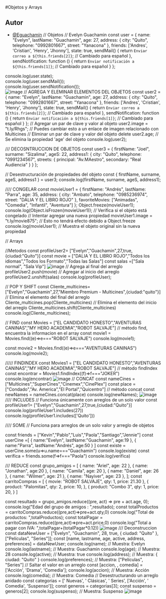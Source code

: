 #Objetos y Arrays
## Autor
- [@Eguachamín](https://github.com/eguachamin/)
// Objetos 
// Evelyn Guachamin
const user = {
    name: "Evelyn",
    lastName: "Guachamin",
    age: 27,
    address: {
        city: "Quito",
        telephone: "0992801667",
        street: "Yanacona"
    },
    friends: ['Andres', 'Cristian', 'Henry', 'Jhonny'],
    state: true,
    sendMail() {
        return `Enviar correo a ${this.friends[2]}`; // Cambiado para español
    },
    sendNotification: function () {
        return `Enviar notificación a ${this.friends[1]}`; // Cambiado para español
    }
};

console.log(user.state);                     
console.log(user.sendMail());                 
console.log(user.sendNotification());           
![image](https://github.com/user-attachments/assets/bc959e0e-9895-459f-8299-09ce96e6cb5e)
// AGREGA Y ELEMINAR ELEMENTOS DEL OBJETOS 
const user2 = {
    name: "Evelyn",
    lastName: "Guachamin",
    age: 27,
    address: {
        city: "Quito",
        telephone: "0992801667",
        street: "Yanacona"
    },
    friends: ['Andres', 'Cristian', 'Henry', 'Jhonny'],
    state: true,
    sendMail() {
        return `Enviar correo a ${this.friends[2]}`; // Cambiado para español
    },
    sendNotification: function () {
        return `Enviar notificación a ${this.friends[1]}`; // Cambiado para español
    }
};
// Agregar un par de clave y valor al objeto
user2.image = "t.ly/Rhgs";  // Puedes cambiar esto a un enlace de imagen relacionado con Multicines
// Eliminar un par de clave y valor del objeto
delete user2.age; // Se elimina la propiedad 'age' del objeto
console.log(user2);

/// DECOSNTRUCCION DE OBJETOS 
const user3 = {
    firstName: "Joel",
    surname: "Sizalima",
    ageS: 22,
    address1: {
        city: "Quito",
        telephone: "0991234567",
        streets: {
            principal: "Av.MAestro",
            secondary: "Real Audiencia"
        }
    }
};

// Desestructuración de propiedades del objeto
const { firstName, surname, ageS, address1 } = user3;
console.log(firstName, surname, ageS, address1);

//// CONGELAR 
const movieUser1 = {
    firstName: "Andrés",
    lastName: "Parra",
    age: 35,
    address: {
        city: "Ambato",
        telephone: "0985236974",
        street: "DALIA Y EL LIBRO ROJO"
    },
    favoriteMovies: ["Animadas", "Comedia", "Infantil", "Aventura"]
};
Object.freeze(movieUser1);
console.log(Object.isFrozen(movieUser1)); // Verifica si el objeto está congelado
// Intentar agregar una nueva propiedad
movieUser1.image = "t.ly/movie875"; // Esto no tendrá efecto debido a Object.freeze
console.log(movieUser1); // Muestra el objeto original sin la nueva propiedad

// Arrays

//Metodos 
const profileUser2= ["Evelyn","Guachamin",27,true,{ciudad:"Quito"}]
const movie = ["DALIA Y EL LIBRO ROJO","Todos los idiomas","Todos los Formato","Todas las Salas"]
const salas =["Sala normal", "Sala Vip"]
![image](https://github.com/user-attachments/assets/3e0eed91-b2aa-4304-b309-a60137c9c141)
// Agrega al final del arreglo
profileUser2.push(movie)
// Agregar al inicio del arreglo
profileUser2.unshift(salas)
console.log(profileUser);



// POP Y SHIFT
const Cliente_multicines= ["Evelyn","Guachamin",27,"Miembro Premium - Multicines",{ciudad:"quito"}]
// Elimina el elemento del final del arreglo
Cliente_multicines.pop(Cliente_multicines)
// Elimina el elemento del inicio del arreglo
Cliente_multicines.shift(Cliente_multicines)
console.log(Cliente_multicines);

// FIND
const Movies = ["EL CANDIDATO HONESTO","AVENTURAS CANINAS","MY HERO ACADEMIA","ROBOT SALVAJE"]
// método find, encuentra la informacion en el array
const movie1 = Movies.find((e)=>e==="ROBOT SALVAJE")
console.log(movie1);

const movie2 = Movies.find((e)=>e==="AVENTURAS CANINAS")
console.log(movie2);

///// FINDINDEX
const Movies1 = ["EL CANDIDATO HONESTO","AVENTURAS CANINAS","MY HERO ACADEMIA","ROBOT SALVAJE"]
// método findIndex
const encontrar = Movies1.findIndex((f)=>f==="JOKER")
console.log(encontrar)
![image](https://github.com/user-attachments/assets/5161fd07-871f-447f-a35e-8b2d299da0f3)
// CONCAT
const nameCines = ["Multicines","SuperCines","Cinemex","CinePlex"]
const place = ["Condado","Av. America","El Portal","Quicentro"]
// método concat
const newNames = nameCines.concat(place)
console.log(newNames);
![image](https://github.com/user-attachments/assets/553a25f1-55bb-437e-9de0-6eb758a2d11b)
//// INCLUDES
// Funciona únicamente con arreglos de un solo valor
const profileUser1= ["Evelyn","Guachamin",27,true,{ciudad:"Quito"}]
console.log(profileUser1.includes(27))
console.log(profileUser1.includes(['Quito']))


//// SOME
// Funciona para arreglos de un solo valor y arreglo de objetos

const friends = ["Kevin","Pablo","Luis","Paola","Santiago","Jennie"]
const userCine =[
    {
        name:"Evelyn",
        lastName:"Guachamin",
        age:19
    },
    {
        name:"Parra",
        lastName:"Andrés",
        age:50
    }
]
const existe = userCine.some(u=>u.name==="Guachamin")
console.log(existe)
const verifica = friends.some(f=>f==="Paola")
console.log(verifica)

///  REDUCE 
const grupo_amigos = [
    { name: "Ariel", age: 22 },
    { name: "Jonathan", age:20 },
    { name: "Camila", age: 20 },
    { name: "Daniel", age: 26 },
    { name: "Wilmer", age: 21 },
    { name: "Nayiver", age: 23 },
];
const carritoCompras = [
    {   movie: "ROBOT SALVAJE",
        qty: 1,
        price: 21.30
    },
    {   product: "Palomitas",
        qty: 2,
        price: 10,
    },
    {
        product: "Combo 3",
        qty: 1,
        price: 20,
    }
]

const resultado = grupo_amigos.reduce((pre, act) => pre + act.age, 0);
console.log("Edad del grupo de amigos : ",resultado);
const totalProductos = carritoCompras.reduce((pre,act)=>pre+act.qty,0)
console.log("Total de productos: ",totalProductos);
const totalPagar = carritoCompras.reduce((pre,act)=>pre+act.price,0)
console.log("Total a pagar con IVA: ",totalPagar+(totalPagar*0.12))
![image](https://github.com/user-attachments/assets/2d627216-e98f-4436-a1a0-35742a686aea)
/// Deconstruccion 
const dataNewUser = ["Evelyn", "Guachamin", 28, true, { ciudad: "Quito" }, ["Películas", "Series"]];
const [name, lastname, age, active, address, preferences] = dataNewUser;
console.log(name);        // Muestra: Evelyn
console.log(lastname);    // Muestra: Guachamin
console.log(age);         // Muestra: 28
console.log(active);      // Muestra: true
console.log(address);     // Muestra: { ciudad: "Quito" }
console.log(preferences);  // Muestra: ["Películas", "Series"]
// Saltar el valor en un arreglo
const [accion, , comedia] = ['Acción', 'Drama', 'Comedia'];
console.log(accion);     // Muestra:  Acción
console.log(comedia);    // Muestra:  Comedia
// Desestructurando un arreglo anidado
const categorias = [' Nuevas', ' Clásicas', ' Series', ['Acción', ' Comedia', 'Suspenso']];
const generos = categorias[3];
const suspenso = generos[2];
console.log(suspenso);   // Muestra:  Suspenso
![image](https://github.com/user-attachments/assets/d79074b2-5668-4598-baf3-25c083964029)
























